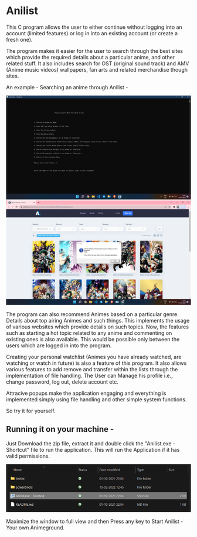 
# Anilist

This C program allows the user to either continue without logging into an account (limited features) or log in into an existing account (or create a fresh one). 

The program makes it easier for the user to search through the best sites which provide the required details about a particular anime, and other related stuff.
It also includes search for OST (original sound track) and AMV (Anime music videos) wallpapers, fan arts and related merchandise though sites.

An example - Searching an anime through Anilist -

![Anilist Interface to search anime](https://github.com/Shardy30/Anilist/blob/master/ScreenShots/ss1.png)
![Redirected Site and popup message](https://github.com/Shardy30/Anilist/blob/master/ScreenShots/ss2.png)

The program can also recommend Animes based on a particular genre. Details about top airing Animes and such things. This implements the usage of various websites which provide details on such topics.
Now, the features such as starting a hot topic related to any anime and commenting on existing ones is also available. This would be possible only between the users which are logged in into the program.

Creating your personal watchlist (Animes you have already watched, are watching or watch in future) is also a feature of this program. It also allows various features to add remove and transfer within the lists through the implementation of file handling. 
The User can Manage his profile i.e., change password, log out, delete account etc.

Attracive popups make the application engaging and everything is implemented simply using file handling and other simple system functions.

So try it for yourself.


## Running it on your machine - 

Just Download the zip file, extract it and double click the "Anilist.exe - Shortcut" file to run the application.
This will run the Application if it has valid permissions. 

![How to Run Anilist](https://github.com/Shardy30/Anilist/blob/master/ScreenShots/ss3.png)

Maximize the window to full view and then Press any key to Start Anilist - Your own Animeground.
